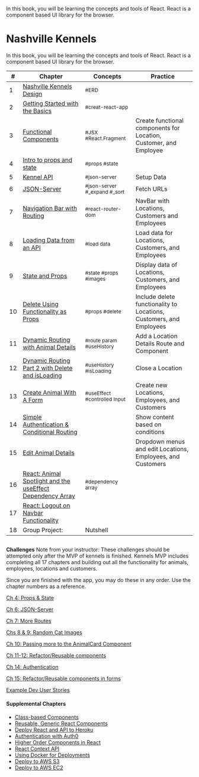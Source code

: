 In this book, you will be learning the concepts and tools of React. React is a component based UI library for the browser.

# Nashville Kennels

In this book, you will be learning the concepts and tools of React. React is a component based UI library for the browser.

| #  | Chapter | Concepts | Practice
--- | --- | --- | ---
1 | [Nashville Kennels Design](./chapters/NASHVILLE_KENNELS_DESIGN.md) | <sub style="font-size:0.85rem;">#ERD</sub>|
2 | [Getting Started with the Basics](./chapters/REACT_BASICS.md) | <sub style="font-size:0.85rem;">#creat-react-app</sub>|
3 | [Functional Components](./chapters/REACT_FUNCTIONAL_COMPONENTS.md) | <sub style="font-size:0.85rem;">#JSX #React.Fragment</sub> | Create functional components for Location, Customer, and Employee
4 | [Intro to props and state](./chapters/INTRO_PROPS_STATE.md) | <sub style="font-size:0.85rem;">#props #state</sub> |
5 | [Kennel API](./chapters/KENNEL_API.md) | <sub style="font-size:0.85rem;">#json-server</sub>| Setup Data
6 | [JSON-Server](./chapters/JSON_SERVER.md) | <sub style="font-size:0.85rem;">#json-server #_expand #_sort</sub>| Fetch URLs
7 | [Navigation Bar with Routing](./chapters/REACT_ROUTING.md) | <sub style="font-size:0.85rem;">#react-router-dom</sub> |NavBar with Locations, Customers and Employees
8 | [Loading Data from an API](./chapters/REACT_LOADING_DATA.md)| <sub style="font-size:0.85rem;">#load data</sub> | Load data for Locations, Customers, and Employees
9 | [State and Props](./chapters/COMPONENT_STATE_PROPS.md)| <sub style="font-size:0.85rem;">#state #props #images</sub> | Display data of Locations, Customers, and Employees
10 | [Delete Using Functionality as Props](./chapters/FUNCTIONS_AS_PROPS.md) | <sub style="font-size:0.85rem;">#props #delete</sub> | Include delete functionality to Locations, Customers, and Employees
11 | [Dynamic Routing with Animal Details](./chapters/REACT_DYNAMIC_ROUTING.md) | <sub style="font-size:0.85rem;">#route param #useHistory</sub> | Add a Location Details Route and Component
12 | [Dynamic Routing Part 2 with Delete and isLoading](./chapters/REACT_DYNAMIC_ROUTING_PART2.md) | <sub style="font-size:0.85rem;">#useHistory #isLoading </sub> | Close a Location
13 | [Create Animal With A Form](./chapters/REACT_FORMS.md) | <sub style="font-size:0.85rem;">#useEffect #controlled Input </sub> | Create new Locations, Employees, and Customers
14 | [Simple Authentication & Conditional Routing](./chapters/AUTHENTICATION.md) | | Show content based on conditions
15 | [Edit Animal Details](./chapters/REACT_EDIT.md) | | Dropdown menus and edit Locations, Employees, and Customers
16 | [React: Animal Spotlight and the useEffect Dependency Array](./chapters/REACT_USEEFFECT_DEPS.md) |<sub style="font-size:0.85rem;">#dependency array </sub> |
17 |[React: Logout on Navbar Functionality](./chapters/REACT_LOGOUT_NAVBAR.md) | |
18 | Group Project: | Nutshell 
##

**Challenges**
Note from your instructor: These challenges should be attempted only after the MVP of kennels is finished.  Kennels MVP includes completing all 17 chapters and building out all the functionality for animals, employees, locations and customers.

Since you are finished with the app, you may do these in any order.  Use the chapter numbers as a reference.

 [Ch 4: Props & State](./chapters/CHALLENGES_CH4.md)
 
 [Ch 6: JSON-Server](./chapters/CHALLENGES_CH6.md)
 
 [Ch 7: More Routes](./chapters/CHALLENGES_CH7.md)
 
 [Chs 8 & 9: Random Cat Images](./chapters/CHALLENGES_CH8.md)
 
 [Ch 10: Passing more to the AnimalCard Component](./chapters/CHALLENGES_CH10.md)
 
 [Ch 11-12: Refactor/Reusable components](./chapters/CHALLENGES_CH11.md)
 
 [Ch 14: Authentication](./chapters/CHALLENGES_AUTH.md)

 [Ch 15: Refactor/Reusable components in forms](./chapters/CHALLENGES_CH15.md)
 
 [Example Dev User Stories](./chapters/CHALLENGES_DevUserStories.md)



#### Supplemental Chapters
* [Class-based Components](./chapters/CLASS_BASED_COMPONENTS.md)
* [Reusable, Generic React Components](./chapters/REACT_GENERIC_COMPONENTS.md)
* [Deploy React and API to Heroku](./chapters/JSON_SERVER_HEROKU.md)
* [Authentication with Auth0](https://auth0.com/blog/reactjs-authentication-tutorial/)
* [Higher Order Components in React](./chapters/REACT_HOC.md)
* [React Context API](./chapters/REACT_CONTEXT_API.md)
* [Using Docker for Deployments](./chapters/DOCKER_INTRO.md)
* [Deploy to AWS S3](./chapters/AWS_S3.md)
* [Deploy to AWS EC2](./chapters/AWS_EC2.md)
